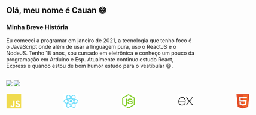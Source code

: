 <h2> Olá, meu nome é Cauan 😄  </h2>

<h3> Minha Breve História </h3>

<p> 
  Eu comecei a programar em janeiro de 2021, a tecnologia que tenho foco é o JavaScript onde além de usar a linguagem pura, uso o ReactJS e o NodeJS. Tenho 18 anos, sou cursado em eletrônica e conheço um pouco da programação em Arduino e Esp. Atualmente continuo estudo React, Express e quando estou de bom humor estudo para o vestibular 😅.
</p>

<br/>

<div>
<img src="https://github-readme-stats.vercel.app/api?username=CauanFelipeTavares&show_icons=true&theme=github_dark" height="200px") </img>
<img src="https://github-readme-stats.vercel.app/api/top-langs/?username=CauanFelipeTavares&layout=compact&theme=github_dark" height="200px") </img>
</div>

<br/>

<div style="display: flex; width: 100vw; justify-content: space-between;">
<img  alt="JS" height="40" width="40" src="https://raw.githubusercontent.com/devicons/devicon/master/icons/javascript/javascript-plain.svg">
<img  alt="REACT" height="40" width="40" src="https://raw.githubusercontent.com/devicons/devicon/master/icons/react/react-original.svg">
<img  alt="NODE" height="40" width="40" src="https://raw.githubusercontent.com/devicons/devicon/master/icons/nodejs/nodejs-original.svg">
<img  alt="EXPRESS" height="40" width="40" src="https://raw.githubusercontent.com/devicons/devicon/master/icons/express/express-original.svg">
<img  alt="HTML" height="40" width="40" src="https://raw.githubusercontent.com/devicons/devicon/master/icons/html5/html5-original.svg">
<img  alt="CSS" height="40" width="40" src="https://raw.githubusercontent.com/devicons/devicon/master/icons/css3/css3-original.svg">
<img  alt="GIT" height="40" width="40" src="https://raw.githubusercontent.com/devicons/devicon/master/icons/git/git-original.svg">
</div>

